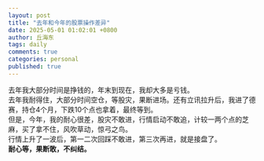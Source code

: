 ```yaml
---
layout: post
title: "去年和今年的股票操作差异"
date: 2025-05-01 01:02:01 +0800
author: 丘海东 
tags: daily
comments: true
categories: personal
published: true
---
```

去年我大部分时间是挣钱的，年末到现在，我却大多是亏钱。  
去年我耐得住，大部分时间空仓，等股灾，果断进场。还有立讯拉升后，我进了德赛，持仓4个月，下跌10个点也拿着，最终等到。  
但是，今年，我的耐心很差，股灾不敢进，行情启动不敢追，计较一两个点的芝麻，买了拿不住，风吹草动，惊弓之鸟。  
行情上升了一波后，第一二次回踩不敢进，第三次再进，就是接盘了。  
**耐心等，果断敢，不纠结。**
